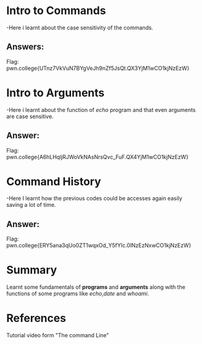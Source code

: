 # Intro to Commands
-Here i learnt about the case sensitivity of the commands.


## Answers:
Flag: pwn.college{UTnz7VkVuN7BYgVeJh9nZf5JsQt.QX3YjM1wCO1kjNzEzW}


# Intro to Arguments
-Here i learnt about the function of *echo* program and that even arguments are case sensitive.


## Answer:
Flag: pwn.college{A6hLHqljRJWoVkNAsNrsQvc_FuF.QX4YjM1wCO1kjNzEzW}


# Command History
-Here I learnt how the previous codes could be accesses again easily saving a lot of time.


## Answer:
Flag: pwn.college{ERY5ana3qUo0ZT1wqxOd_Y5fYIc.0lNzEzNxwCO1kjNzEzW}


 # Summary
Learnt some fundamentals of **programs** and **arguments** along with the functions of some programs like *echo*,*date* and *whoami*.


# References
Tutorial video form "The command Line"